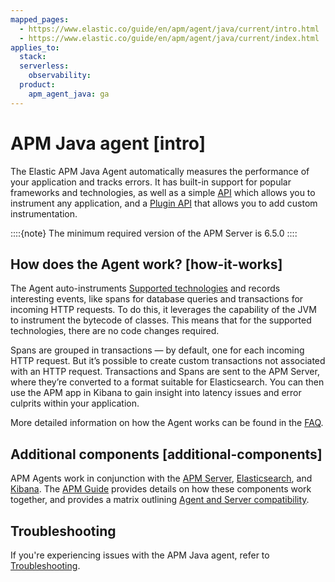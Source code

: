 ```yaml
---
mapped_pages:
  - https://www.elastic.co/guide/en/apm/agent/java/current/intro.html
  - https://www.elastic.co/guide/en/apm/agent/java/current/index.html
applies_to:
  stack:
  serverless:
    observability:
  product:
    apm_agent_java: ga
---
```


# APM Java agent [intro]

The Elastic APM Java Agent automatically measures the performance of your application and tracks errors. It has built-in support for popular frameworks and technologies, as well as a simple [API](/reference/public-api.md) which allows you to instrument any application, and a [Plugin API](/reference/plugin-api.md) that allows you to add custom instrumentation.

::::{note}
The minimum required version of the APM Server is 6.5.0
::::



## How does the Agent work? [how-it-works]

The Agent auto-instruments [Supported technologies](/reference/set-up-apm-java-agent.md#supported-technologies) and records interesting events, like spans for database queries and transactions for incoming HTTP requests. To do this, it leverages the capability of the JVM to instrument the bytecode of classes. This means that for the supported technologies, there are no code changes required.

Spans are grouped in transactions — by default, one for each incoming HTTP request. But it’s possible to create custom transactions not associated with an HTTP request. Transactions and Spans are sent to the APM Server, where they’re converted to a format suitable for Elasticsearch. You can then use the APM app in Kibana to gain insight into latency issues and error culprits within your application.

More detailed information on how the Agent works can be found in the [FAQ](/reference/frequently-asked-questions.md#faq-how-does-it-work).


## Additional components [additional-components]

APM Agents work in conjunction with the [APM Server](docs-content://solutions/observability/apm/index.md), [Elasticsearch](docs-content://get-started/index.md), and [Kibana](docs-content://get-started/the-stack.md). The [APM Guide](docs-content://solutions/observability/apm/index.md) provides details on how these components work together, and provides a matrix outlining [Agent and Server compatibility](docs-content://solutions/observability/apm/apm-agent-compatibility.md).

## Troubleshooting

If you're experiencing issues with the APM Java agent, refer to [Troubleshooting](docs-content://troubleshoot/observability/apm-agent-java/apm-java-agent.md).